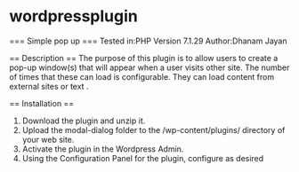 # wordpressplugin
=== Simple pop up ===
Tested in:PHP Version 7.1.29
Author:Dhanam Jayan



== Description ==
The purpose of this plugin is to allow users to create a  pop-up window(s) that will appear when a user visits other site. 
The number of times that these can load is configurable. They can load content from external sites or text .


== Installation ==

1. Download the plugin and unzip it.
1. Upload the modal-dialog folder to the /wp-content/plugins/ directory of your web site.
1. Activate the plugin in the Wordpress Admin.
1. Using the Configuration Panel for the plugin, configure as desired


